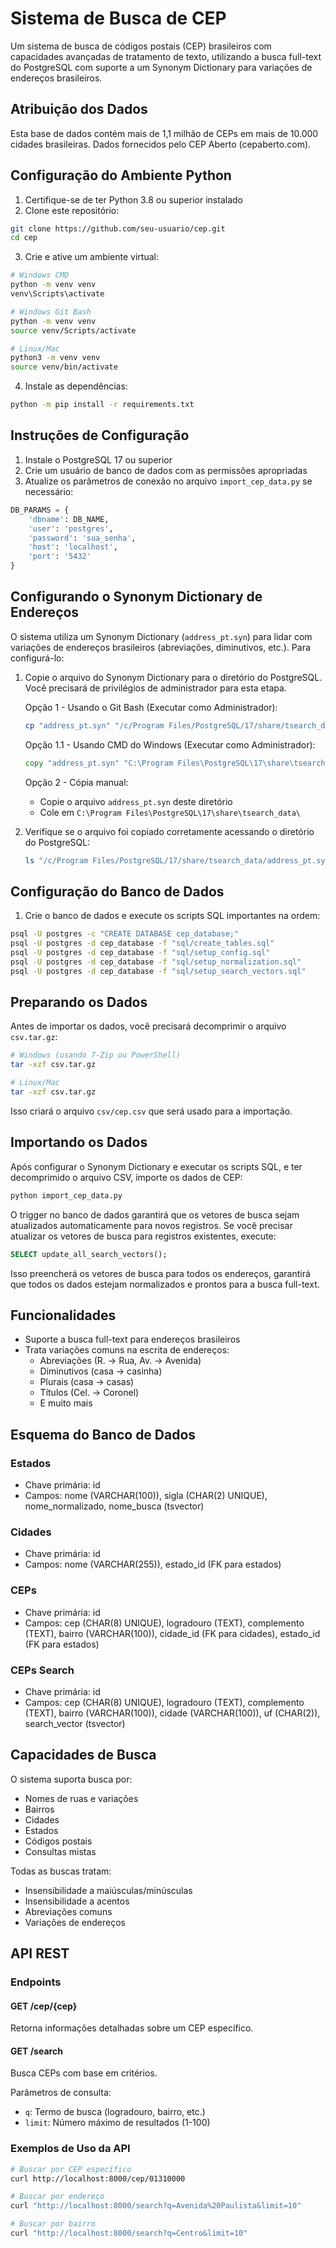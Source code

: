# Sistema de Busca de CEP

Um sistema de busca de códigos postais (CEP) brasileiros com capacidades avançadas de tratamento de texto, utilizando a busca full-text do PostgreSQL com suporte a um Synonym Dictionary para variações de endereços brasileiros.

## Atribuição dos Dados

Esta base de dados contém mais de 1,1 milhão de CEPs em mais de 10.000 cidades brasileiras. Dados fornecidos pelo CEP Aberto (cepaberto.com).

## Configuração do Ambiente Python

1. Certifique-se de ter Python 3.8 ou superior instalado
2. Clone este repositório:
```bash
git clone https://github.com/seu-usuario/cep.git
cd cep
```

3. Crie e ative um ambiente virtual:
```bash
# Windows CMD
python -m venv venv
venv\Scripts\activate

# Windows Git Bash
python -m venv venv
source venv/Scripts/activate

# Linux/Mac
python3 -m venv venv
source venv/bin/activate
```

4. Instale as dependências:
```bash
python -m pip install -r requirements.txt
```

## Instruções de Configuração

1. Instale o PostgreSQL 17 ou superior
2. Crie um usuário de banco de dados com as permissões apropriadas
3. Atualize os parâmetros de conexão no arquivo `import_cep_data.py` se necessário:
```python
DB_PARAMS = {
    'dbname': DB_NAME,
    'user': 'postgres',
    'password': 'sua_senha',
    'host': 'localhost',
    'port': '5432'
}
```

## Configurando o Synonym Dictionary de Endereços

O sistema utiliza um Synonym Dictionary (`address_pt.syn`) para lidar com variações de endereços brasileiros (abreviações, diminutivos, etc.). Para configurá-lo:

1. Copie o arquivo do Synonym Dictionary para o diretório do PostgreSQL. Você precisará de privilégios de administrador para esta etapa.
   
   Opção 1 - Usando o Git Bash (Executar como Administrador):
   ```bash
   cp "address_pt.syn" "/c/Program Files/PostgreSQL/17/share/tsearch_data/"
   ```
   
   Opção 1.1 - Usando CMD do Windows (Executar como Administrador):
   ```cmd
   copy "address_pt.syn" "C:\Program Files\PostgreSQL\17\share\tsearch_data\"
   ```
   
   Opção 2 - Cópia manual:
   - Copie o arquivo `address_pt.syn` deste diretório
   - Cole em `C:\Program Files\PostgreSQL\17\share\tsearch_data\`

2. Verifique se o arquivo foi copiado corretamente acessando o diretório do PostgreSQL:
   ```bash
   ls "/c/Program Files/PostgreSQL/17/share/tsearch_data/address_pt.syn"
   ```

## Configuração do Banco de Dados

1. Crie o banco de dados e execute os scripts SQL importantes na ordem:
```bash
psql -U postgres -c "CREATE DATABASE cep_database;"
psql -U postgres -d cep_database -f "sql/create_tables.sql"
psql -U postgres -d cep_database -f "sql/setup_config.sql"
psql -U postgres -d cep_database -f "sql/setup_normalization.sql"
psql -U postgres -d cep_database -f "sql/setup_search_vectors.sql"
```

## Preparando os Dados

Antes de importar os dados, você precisará decomprimir o arquivo `csv.tar.gz`:

```bash
# Windows (usando 7-Zip ou PowerShell)
tar -xzf csv.tar.gz

# Linux/Mac
tar -xzf csv.tar.gz
```

Isso criará o arquivo `csv/cep.csv` que será usado para a importação.

## Importando os Dados

Após configurar o Synonym Dictionary e executar os scripts SQL, e ter decomprimido o arquivo CSV, importe os dados de CEP:

```bash
python import_cep_data.py
```

O trigger no banco de dados garantirá que os vetores de busca sejam atualizados automaticamente para novos registros. Se você precisar atualizar os vetores de busca para registros existentes, execute:

```sql
SELECT update_all_search_vectors();
```

Isso preencherá os vetores de busca para todos os endereços, garantirá que todos os dados estejam normalizados e prontos para a busca full-text.

## Funcionalidades

- Suporte a busca full-text para endereços brasileiros
- Trata variações comuns na escrita de endereços:
  - Abreviações (R. → Rua, Av. → Avenida)
  - Diminutivos (casa → casinha)
  - Plurais (casa → casas)
  - Títulos (Cel. → Coronel)
  - E muito mais

## Esquema do Banco de Dados

### Estados
- Chave primária: id
- Campos: nome (VARCHAR(100)), sigla (CHAR(2) UNIQUE), nome_normalizado, nome_busca (tsvector)

### Cidades
- Chave primária: id
- Campos: nome (VARCHAR(255)), estado_id (FK para estados)

### CEPs
- Chave primária: id
- Campos: cep (CHAR(8) UNIQUE), logradouro (TEXT), complemento (TEXT), bairro (VARCHAR(100)), cidade_id (FK para cidades), estado_id (FK para estados)

### CEPs Search
- Chave primária: id
- Campos: cep (CHAR(8) UNIQUE), logradouro (TEXT), complemento (TEXT), bairro (VARCHAR(100)), cidade (VARCHAR(100)), uf (CHAR(2)), search_vector (tsvector)

## Capacidades de Busca

O sistema suporta busca por:
- Nomes de ruas e variações
- Bairros
- Cidades
- Estados
- Códigos postais
- Consultas mistas

Todas as buscas tratam:
- Insensibilidade a maiúsculas/minúsculas
- Insensibilidade a acentos
- Abreviações comuns
- Variações de endereços

## API REST

### Endpoints

#### GET /cep/{cep}
Retorna informações detalhadas sobre um CEP específico.

#### GET /search
Busca CEPs com base em critérios.

Parâmetros de consulta:
- `q`: Termo de busca (logradouro, bairro, etc.)
- `limit`: Número máximo de resultados (1-100)

### Exemplos de Uso da API

```bash
# Buscar por CEP específico
curl http://localhost:8000/cep/01310000

# Buscar por endereço
curl "http://localhost:8000/search?q=Avenida%20Paulista&limit=10"

# Buscar por bairro
curl "http://localhost:8000/search?q=Centro&limit=10"
```
